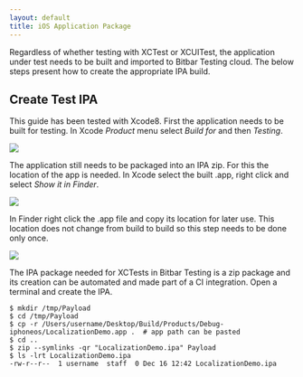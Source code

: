 ```yaml
---
layout: default
title: iOS Application Package
---
```


Regardless of whether testing with XCTest or XCUITest, the application under test needs to be built and imported to Bitbar Testing cloud. The below steps present how to create the appropriate IPA build. 

## Create Test IPA

This guide has been tested with Xcode8. First the application needs to be built for testing. In Xcode *Product* menu select *Build for* and then *Testing*.

![]({{site.github.url}}/assets/xcode/ipa/xc-build-for-testing.png)

The application still needs to be packaged into an IPA zip. For this the location of the app is needed. In Xcode select the built .app, right click and select *Show it in Finder*.

![]({{site.github.url}}/assets/xcode/ipa/xc-show-in-finder.png)

In Finder right click the .app file and copy its location for later use. This location does not change from build to build so this step needs to be done only once. 

![]({{site.github.url}}/assets/xcode/ipa/xc-copy-in-finder.png)

The IPA package needed for XCTests in Bitbar Testing is a zip package and its creation can be automated and made part of a CI integration. Open a terminal and create the IPA.

    $ mkdir /tmp/Payload
    $ cd /tmp/Payload
    $ cp -r /Users/username/Desktop/Build/Products/Debug-iphoneos/LocalizationDemo.app .  # app path can be pasted
    $ cd ..
    $ zip --symlinks -qr "LocalizationDemo.ipa" Payload
    $ ls -lrt LocalizationDemo.ipa
    -rw-r--r--  1 username  staff  0 Dec 16 12:42 LocalizationDemo.ipa


<!-- ![]({{site.github.url}}/assets/xcode/ipa/xc-cli-create-ipa.png) -->

